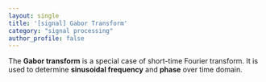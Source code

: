 ```yaml
---
layout: single
title: '[signal] Gabor Transform'
category: "signal processing"
author_profile: false
---
```


The **Gabor transform** is a special case of short-time Fourier transform. It is used to determine **sinusoidal frequency** and **phase** over time domain. <br/>